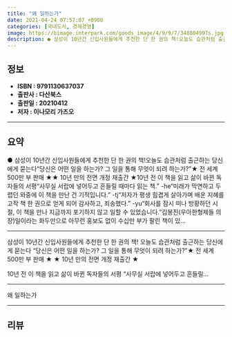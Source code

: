 ```yaml
---
title: "왜 일하는가"
date: 2021-04-24 07:57:07 +0900
categories: [국내도서, 경제경영]
image: https://bimage.interpark.com/goods_image/4/9/9/7/348804997s.jpg
description: ● 삼성이 10년간 신입사원들에게 추천한 단 한 권의 책!오늘도 습관처럼 출근하는 당신에게 묻는다“당신은 어떤 일을 하는가? 그 일을 통해 무엇이 되려 하는가?”★ 전 세계 500만 부 판매 ★★ 10년 만의 전면 개정 재출간 ★10년 전 이 책을 읽고 삶이 바뀐 독자들의 서평“사무실
---
```


## **정보**

- **ISBN : 9791130637037**
- **출판사 : 다산북스**
- **출판일 : 20210412**
- **저자 : 이나모리 가즈오**

------



## **요약**

●  삼성이 10년간 신입사원들에게 추천한 단 한 권의 책!오늘도 습관처럼 출근하는 당신에게 묻는다“당신은 어떤 일을 하는가? 그 일을 통해 무엇이 되려 하는가?”★ 전 세계 500만 부 판매 ★★ 10년 만의 전면 개정 재출간 ★10년 전 이 책을 읽고 삶이 바뀐 독자들의 서평“사무실 서랍에 넣어두고 흔들릴 때마다 읽는 책.” -he“미래가 막연하고 두렵던 와중에 이 책을 만난 건 기적입니다.” -tj“저자가 평생 힘겹게 살아가며 배운 지혜를 고작 책 한 권으로 얻게 되어 감사하고, 죄송했다.” -yu“회사를 잠시 떠나 방황하던 시절, 이 책을 만나 지금까지 포기하지 않고 일할 수 있었습니다.”김봉진(우아한형제들 의장)일이라는 화두만으로 아무런 홍보도 없이 수십만 부가 팔린 책이 있...

------

삼성이 10년간 신입사원들에게 추천한 단 한 권의 책!
오늘도 습관처럼 출근하는 당신에게 묻는다
“당신은 어떤 일을 하는가? 그 일을 통해 무엇이 되려 하는가?”★ 전 세계 500만 부 판매 ★
★ 10년 만의 전면 개정 재출간 ★

10년 전 이 책을 읽고 삶이 바뀐 독자들의 서평
“사무실 서랍에 넣어두고 흔들릴... 

------


왜 일하는가 

------


## **리뷰** 

